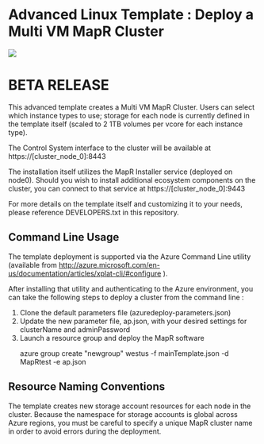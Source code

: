 # Advanced Linux Template : Deploy a Multi VM MapR Cluster

<a href="https://azuredeploy.net/" target="_blank">
    <img src="http://azuredeploy.net/deploybutton.png"/>
</a>


<h1>
BETA RELEASE
</h1>

This advanced template creates a Multi VM MapR Cluster.  Users can 
select which instance types to use; storage for each node is 
currently defined in the template itself (scaled to 2 1TB volumes 
per vcore for each instance type).

The Control System interface to the cluster will be available at
    https://[cluster_node_0]:8443

The installation itself utilizes the MapR Installer service
(deployed on node0).   Should you wish to install additional
ecosystem components on the cluster, you can connect to that 
service at 
    https://[cluster_node_0]:9443

For more details on the template itself and customizing it to your
needs, please reference DEVELOPERS.txt in this repository.
<h2>
Command Line Usage
</h2>

The template deployment is supported via the Azure Command Line 
utility (available from 
http://azure.microsoft.com/en-us/documentation/articles/xplat-cli/#configure ).

After installing that utility and authenticating to the Azure
environment, you can take the following steps to deploy a cluster
from the command line :
<ol>
<li>
Clone the default parameters file (azuredeploy-parameters.json) 
</li>
<li>
Update the new parameter file, ap.json, with your desired settings
for clusterName and adminPassword
</li>
<li>
Launch a resource group and deploy the MapR software
<p>
azure group create "newgroup" westus -f mainTemplate.json -d MapRtest -e ap.json
</p
</li>
</ol>

<h2>
Resource Naming Conventions
</h2>

The template creates new storage account resources for each node in 
the cluster.   Because the namespace for storage accounts is global
across Azure regions, you must be careful to specify a unique MapR
cluster name in order to avoid errors during the deployment.


